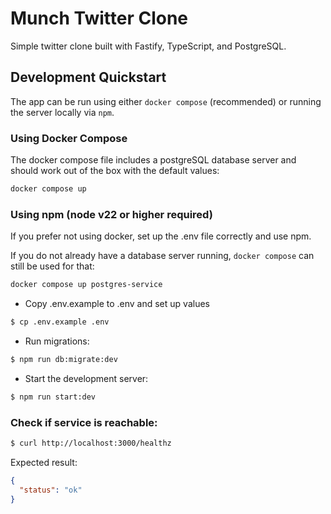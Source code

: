 # Munch Twitter Clone

Simple twitter clone built with Fastify, TypeScript, and PostgreSQL.

## Development Quickstart

The app can be run using either `docker compose` (recommended) or running the server locally via `npm`.


### Using Docker Compose

The docker compose file includes a postgreSQL database server and should work out of the box with the default values:

```sh
docker compose up
```

### Using npm (node v22 or higher required)

If you prefer not using docker, set up the .env file correctly and use npm.

If you do not already have a database server running, `docker compose` can still be used for that:

```sh
docker compose up postgres-service
```

- Copy .env.example to .env and set up values

 ```sh
$ cp .env.example .env
 ```

- Run migrations:

 ```sh
 $ npm run db:migrate:dev
 ```

 - Start the development server:

 ```sh
 $ npm run start:dev
```


### Check if service is reachable:

```sh
$ curl http://localhost:3000/healthz
``` 
Expected result:
```json
{
  "status": "ok"
}
```
